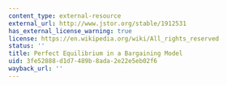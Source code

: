 ```yaml
---
content_type: external-resource
external_url: http://www.jstor.org/stable/1912531
has_external_license_warning: true
license: https://en.wikipedia.org/wiki/All_rights_reserved
status: ''
title: Perfect Equilibrium in a Bargaining Model
uid: 3fe52888-d1d7-489b-8ada-2e22e5eb02f6
wayback_url: ''
---
```

